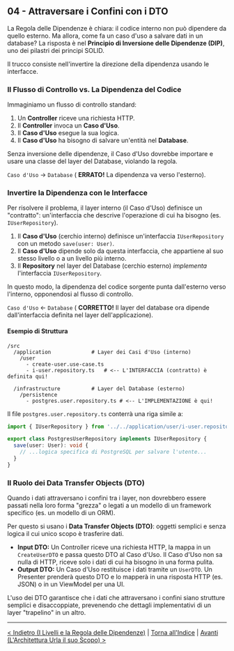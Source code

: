 ## 04 - Attraversare i Confini con i DTO

La Regola delle Dipendenze è chiara: il codice interno non può dipendere da quello esterno. Ma allora, come fa un caso d'uso a salvare dati in un database? La risposta è nel **Principio di Inversione delle Dipendenze (DIP)**, uno dei pilastri dei principi SOLID.

Il trucco consiste nell'invertire la direzione della dipendenza usando le interfacce.

### Il Flusso di Controllo vs. La Dipendenza del Codice

Immaginiamo un flusso di controllo standard:

1.  Un **Controller** riceve una richiesta HTTP.
2.  Il **Controller** invoca un **Caso d'Uso**.
3.  Il **Caso d'Uso** esegue la sua logica.
4.  Il **Caso d'Uso** ha bisogno di salvare un'entità nel **Database**.

Senza inversione delle dipendenze, il Caso d'Uso dovrebbe importare e usare una classe del layer del Database, violando la regola. 

`Caso d'Uso` -> `Database` ( **ERRATO!** La dipendenza va verso l'esterno).

### Invertire la Dipendenza con le Interfacce

Per risolvere il problema, il layer interno (il Caso d'Uso) definisce un "contratto": un'interfaccia che descrive l'operazione di cui ha bisogno (es. `IUserRepository`).

1.  Il **Caso d'Uso** (cerchio interno) definisce un'interfaccia `IUserRepository` con un metodo `save(user: User)`. 
2.  Il **Caso d'Uso** dipende solo da questa interfaccia, che appartiene al suo stesso livello o a un livello più interno.
3.  Il **Repository** nel layer del Database (cerchio esterno) *implementa* l'interfaccia `IUserRepository`.

In questo modo, la dipendenza del codice sorgente punta dall'esterno verso l'interno, opponendosi al flusso di controllo.

`Caso d'Uso` <- `Database` ( **CORRETTO!** Il layer del database ora dipende dall'interfaccia definita nel layer dell'applicazione).

#### Esempio di Struttura

```plaintext
/src
  /application             # Layer dei Casi d'Uso (interno)
    /user
      - create-user.use-case.ts
      - i-user.repository.ts   # <-- L'INTERFACCIA (contratto) è definita qui!

  /infrastructure          # Layer del Database (esterno)
    /persistence
      - postgres.user.repository.ts # <-- L'IMPLEMENTAZIONE è qui!
```

Il file `postgres.user.repository.ts` conterrà una riga simile a:

```typescript
import { IUserRepository } from '../../application/user/i-user.repository';

export class PostgresUserRepository implements IUserRepository {
  save(user: User): void {
    // ...logica specifica di PostgreSQL per salvare l'utente...
  }
}
```

### Il Ruolo dei Data Transfer Objects (DTO)

Quando i dati attraversano i confini tra i layer, non dovrebbero essere passati nella loro forma "grezza" o legati a un modello di un framework specifico (es. un modello di un ORM).

Per questo si usano i **Data Transfer Objects (DTO)**: oggetti semplici e senza logica il cui unico scopo è trasferire dati.

*   **Input DTO:** Un Controller riceve una richiesta HTTP, la mappa in un `CreateUserDTO` e passa questo DTO al Caso d'Uso. Il Caso d'Uso non sa nulla di HTTP, riceve solo i dati di cui ha bisogno in una forma pulita.
*   **Output DTO:** Un Caso d'Uso restituisce i dati tramite un `UserDTO`. Un Presenter prenderà questo DTO e lo mapperà in una risposta HTTP (es. JSON) o in un ViewModel per una UI.

L'uso dei DTO garantisce che i dati che attraversano i confini siano strutture semplici e disaccoppiate, prevenendo che dettagli implementativi di un layer "trapelino" in un altro.

---

[< Indietro (I Livelli e la Regola delle Dipendenze)](./03-i-livelli-e-la-regola-delle-dipendenze.md) | [Torna all'Indice](./index.md) | [Avanti (L'Architettura Urla il suo Scopo) >](./05-l-architettura-urla-il-suo-scopo.md)
